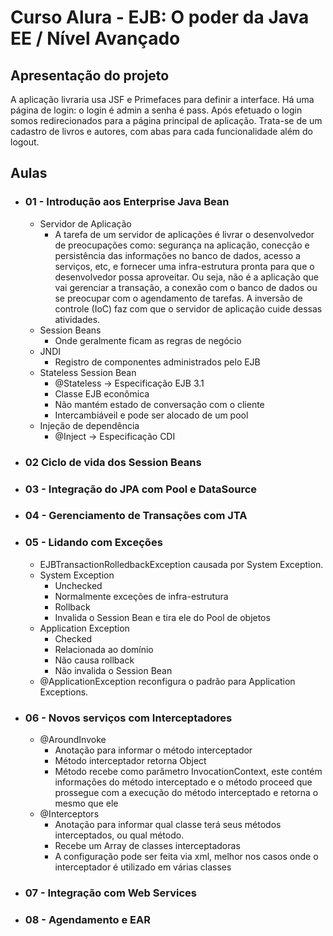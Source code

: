 # Curso Alura - EJB: O poder da Java EE / Nível Avançado

## Apresentação do projeto

A aplicação livraria usa JSF e Primefaces para definir a interface. 
Há uma página de login: o login é admin a senha é pass. 
Após efetuado o login somos redirecionados para a página principal de aplicação. 
Trata-se de um cadastro de livros e autores, com abas para cada funcionalidade além do logout. 

## Aulas ##

- ### 01 - Introdução aos Enterprise Java Bean ###
    * Servidor de Aplicação
       * A tarefa de um servidor de aplicações é livrar o desenvolvedor de preocupações como: segurança na aplicação, conecção e persistência das informações no banco de dados, acesso a serviços, etc, e fornecer uma infra-estrutura pronta para que o desenvolvedor possa aproveitar. Ou seja, não é a aplicação que vai gerenciar a transação, a conexão com o banco de dados ou se preocupar com o agendamento de tarefas. A inversão de controle (IoC) faz com que o servidor de aplicação cuide dessas atividades.
   * Session Beans
      * Onde geralmente ficam as regras de negócio
   * JNDI
      * Registro de componentes administrados pelo EJB
   * Stateless Session Bean
      * @Stateless -> Especificação EJB 3.1
      * Classe EJB econômica
      * Não mantém estado de conversação com o cliente
      * Intercambiáveil e pode ser alocado de um pool
   * Injeção de dependência
      * @Inject -> Especificação CDI
- ### 02 Ciclo de vida dos Session Beans ###

- ### 03 - Integração do JPA com Pool e DataSource ###

- ### 04 - Gerenciamento de Transações com JTA ###

- ###  05 - Lidando com Exceções ###

  * EJBTransactionRolledbackException causada por System Exception.
  * System Exception
     * Unchecked
     * Normalmente exceções de infra-estrutura
     * Rollback
     * Invalida o Session Bean e tira ele do Pool de objetos
   * Application Exception
     * Checked
     * Relacionada ao domínio
     * Não causa rollback
     * Não invalida o Session Bean
   * @ApplicationException reconfigura o padrão para Application Exceptions.

- ### 06 - Novos serviços com Interceptadores ###

   * @AroundInvoke
     * Anotação para informar o método interceptador
     * Método interceptador retorna Object
     * Método recebe como parâmetro InvocationContext, este contém informações do método interceptado e o método proceed que prossegue com a execução do método interceptado e retorna o mesmo que ele
   * @Interceptors
     * Anotação para informar qual classe terá seus métodos interceptados, ou qual método.
     * Recebe um Array de classes interceptadoras
     * A configuração pode ser feita via xml, melhor nos casos onde o interceptador é utilizado em várias classes

- ### 07 - Integração com Web Services ###

- ### 08 - Agendamento e EAR ###
